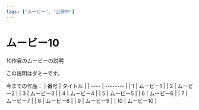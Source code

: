 ```yaml
---
tags: ["ムービー", "公開中"]
---
```

# ムービー10
10作目のムービーの説明

この説明はダミーです。

今までの作品：
| 番号 | タイトル |
| ---- | -------- |
|  1   | ムービー1  |
|  2   | ムービー2  |
|  3   | ムービー3  |
|  4   | ムービー4  |
|  5   | ムービー5  |
|  6   | ムービー6  |
|  7   | ムービー7  |
|  8   | ムービー8  |
|  9   | ムービー9  |
|  10   | ムービー10  |

